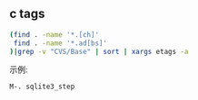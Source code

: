 ## c tags

```bash
(find . -name '*.[ch]'
 find . -name '*.ad[bs]'
)|grep -v "CVS/Base" | sort | xargs etags -a
```

示例:

```
M-. sqlite3_step
```
